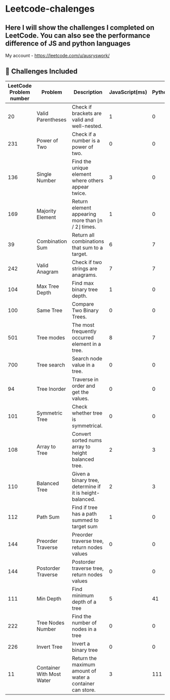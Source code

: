 # Leetcode-chalenges

## Here I will show the challenges I completed on LeetCode. You can also see the performance difference of JS and python languages

My account - https://leetcode.com/u/ausryswork/

## 🚀 Challenges Included

| LeetCode Problem number   | Problem           | Description                                        | JavaScript(ms) | Python(ms) |
| --- | ----------------- | -------------------------------------------------- | -------------- | ---------- |
| 20   | Valid Parentheses | Check if brackets are valid and well-nested.       |       1         |  0          |
| 231   | Power of Two      | Check if a number is a power of two.               |     0           |    0        |
| 136   | Single Number     | Find the unique element where others appear twice. |      3          |      0      |
| 169   | Majority Element  | Return element appearing more than ⌊n / 2⌋ times.  |        1        |     0       |
| 39   | Combination Sum   | Return all combinations that sum to a target.      |         6       |     7       |
| 242   | Valid Anagram     | Check if two strings are anagrams.                 |        7        |      7      |
| 104 | Max Tree Depth    | Find max binary tree depth.                        | 1              | 0          |
| 100 | Same Tree         | Compare Two Binary Trees.                           | 0              | 0          |
| 501 | Tree modes        | The most frequently occurred element in a tree.     | 8              | 7          |
| 700 | Tree search       | Search node value in a tree.                        | 0              | 0          |
| 94  | Tree Inorder      | Traverse in order and get the values.               | 0              | 0          |
| 101 | Symmetric Tree    | Check whether tree is symmetrical.                  | 0              | 0          |
| 108 | Array to Tree    | Convert sorted nums array to height balanced tree.                 | 2              | 3          |
| 110 | Balanced Tree   | Given a binary tree, determine if it is height-balanced. | 2              | 3          |
| 112 | Path Sum   | Find if tree has a path summed to target sum | 1              | 0          |
| 144 | Preorder Traverse   | Preorder traverse tree, return nodes values | 0              | 0          |
| 144 | Postorder Traverse   | Postorder traverse tree, return nodes values | 0              | 0          |
| 111 | Min Depth   | Find minimum depth of a tree | 5              | 41          |
| 222 | Tree Nodes Number  | Find the number of nodes in a tree | 0              | 0          |
| 226 | Invert Tree  | Invert a binary tree | 0              | 0          |
| 11 |Container With Most Water  | Return the maximum amount of water a container can store. | 3              | 111          |
